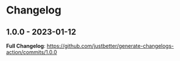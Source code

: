 # Changelog 

## 1.0.0 - 2023-01-12

**Full Changelog**: https://github.com/justbetter/generate-changelogs-action/commits/1.0.0

